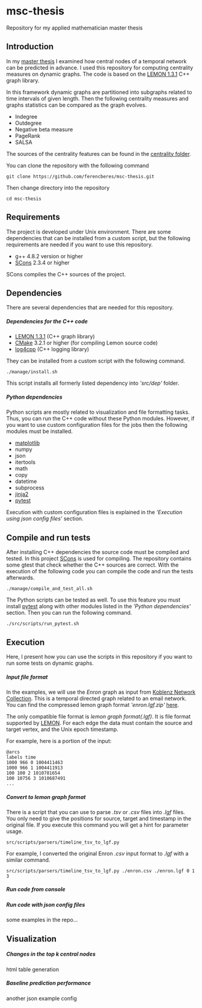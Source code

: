 ﻿msc-thesis
================

Repository for my applied mathematician master thesis

## Introduction

In my [master thesis](http://www.cs.elte.hu/blobs/diplomamunkak/msc_alkmat/2015/beres_ferenc.pdf) I examined how central nodes of a temporal network can be predicted in advance. I used this repository for computing centrality measures on dynamic graphs. The code is based on the [LEMON 1.3.1](http://lemon.cs.elte.hu/trac/lemon) C++ graph library.

In this framework dynamic graphs are partitioned into subgraphs related to time intervals of given length. Then the following centrality measures and graphs statistics can be compared as the graph evolves.

  * Indegree
  * Outdegree
  * Negative beta measure
  * PageRank
  * SALSA

The sources of the centrality features can be found in the [centrality folder](/src/cpp/centrality).

You can clone the repository with the following command
```batch
git clone https://github.com/ferencberes/msc-thesis.git
```
Then change directory into the repository
```batch
cd msc-thesis
```

## Requirements

The project is developed under Unix environment. There are some dependencies that can be installed from a custom script, but the following requirements are needed if you want to use this repository. 

  * g++ 4.8.2 version or higher
  * [SCons](http://www.scons.org/) 2.3.4 or higher

SCons compiles the C++ sources of the project.

## Dependencies

There are several dependencies that are needed for this repository. 

##### Dependencies for the C++ code

  * [LEMON 1.3.1](http://lemon.cs.elte.hu/trac/lemon) (C++ graph library)
  * [CMake](http://www.cmake.org/) 3.2.1 or higher (for compiling Lemon source code)
  * [log4cpp](http://log4cpp.sourceforge.net/) (C++ logging library)

They can be installed from a custom script with the following command.
```batch
./manage/install.sh
```

This script installs all formerly listed dependency into *'src/dep'* folder. 

##### Python dependencies

Python scripts are mostly related to visualization and file formatting tasks. Thus, you can run the C++ code without these Python modules. However, if you want to use custom configuration files for the jobs then the following modules must be installed.

  * [matplotlib](http://matplotlib.org/)
  * numpy
  * json
  * itertools
  * math
  * copy
  * datetime
  * subprocess
  * [jinja2](http://jinja.pocoo.org/docs/dev/)
  * [pytest](http://pytest.org/latest/)

Execution with custom configuration files is explained in the *'Execution using json config files'* section.

## Compile and run tests
After installing C++ dependencies the source code must be compiled and tested. In this project [SCons](http://www.scons.org/) is used for compiling. The repository contains some gtest that check whether the C++ sources are correct. With the execution of the following code you can compile the code and run the tests afterwards.

```batch
./manage/compile_and_test_all.sh
```

The Python scripts can be tested as well. To use this feature you must install [pytest](http://pytest.org/latest/) along with other modules listed in the *'Python dependencies'* section. Then you can run the following command.

```batch
./src/scripts/run_pytest.sh
```

## Execution

Here, I present how you can use the scripts in this repository if you want to run some tests on dynamic graphs. 

##### Input file format

In the examples, we will use the *Enron* graph as input from [Koblenz Network Collection](http://konect.uni-koblenz.de/networks/enron). This is a temporal directed graph related to an email network. You can find the compressed lemon graph format *'enron.lgf.zip'* [here](/resources/example). 

The only compatible file format is *lemon graph format(.lgf)*. It is file format supported by [LEMON](http://lemon.cs.elte.hu/trac/lemon). For each edge the data must contain the source and target vertex, and the Unix epoch timestamp.

For example, here is a portion of the  input:
```
@arcs
labels time
1000 966 0 1004411463
1000 966 1 1004411913
100 100 2 1010781654
100 10756 3 1010687491
...
``` 

##### Convert to lemon graph format

There is a script that you can use to parse *.tsv* or *.csv* files into *.lgf* files. You only need to give the positions for source, target and timestamp in the original file. If you execute this command you will get a hint for parameter usage.

```batch
src/scripts/parsers/timeline_tsv_to_lgf.py
```

For example, I converted the original Enron *.csv* input format to *.lgf* with a similar command.  
```batch
src/scripts/parsers/timeline_tsv_to_lgf.py ./enron.csv ./enron.lgf 0 1 3
```


##### Run code from console

##### Run code with json config files

some examples in the repo...

## Visualization

##### Changes in the top k central nodes

html table generation

##### Baseline prediction performance

another json example config
